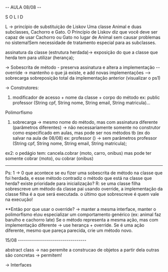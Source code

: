 -- AULA 08/08 --

S O L I D

L -> princípio de substituição de Liskov
Uma classe Animal e duas subclasses, Cachorro e Gato. O Princípio de Liskov diz que você deve ser capaz de usar Cachorro ou Gato no lugar de Animal sem causar problemas no sistema!Sem necessidade de tratamento especial para as subclasses.

assinatura da classe (estrutura herdada)-> exposição do que a classe que herda tem para utilizar (herança);

-> Sobescrita de método - preserva assinatura e altera a implementação -- 
    override -> mantenho o que já existe, e add novas implementações --> sobrecarga 
    sobreposição total da implementação anterior (visualizar o ps1)

-> Construtores:
1. modificador de acesso + nome da classe + corpo do método
ex: public professor (String cpf, String nome, String email, String matricula)...

Polimorfismo 
1. sobrecarga -> mesmo nome do método, mas com assinatura diferente (parâmetros diferentes) -> não necessariamente somente no construtor como especificado em aulas, mas pode ser nos métodos tb (ex do salvar na aula de 08/08) 
ex: professor () -> sem parâmetros
    professor (String cpf, String nome, String email, String matricula);

ex2: o pedágio tem: cancela.cobrar (moto, carro, onibus)
    mas pode ter somente cobrar (moto), ou cobrar (onibus)

----------------------------------

Ps:
1 -> 0 que acontece se eu fizer uma sobescrita de método na classe que foi herdada, e esse método contradiz o método que está na classe que herda? existe prioridade para inicialização?
R: se uma classe filha sobrescreve um método da classe pai usando override, a implementação da classe filha é a que será executada. o último que sobrescreve é quem vale na execução!

**Então por que usar o override? -> manter a mesma interface, manter o polimorfismo e\ou especializar um comportamento genérico (ex: animal faz barulho e cachorro late)
Se o método representa a mesma ação, mas com implementação diferente → use herança + override.
Se é uma ação diferente, mesmo que pareça parecida, crie um método novo.

15/08 ----------------------------------

 abstract class -> nao peremite a construcao de objetos a partir dela
 outras são concretas -> permitem!

 -> Interfaces

 
